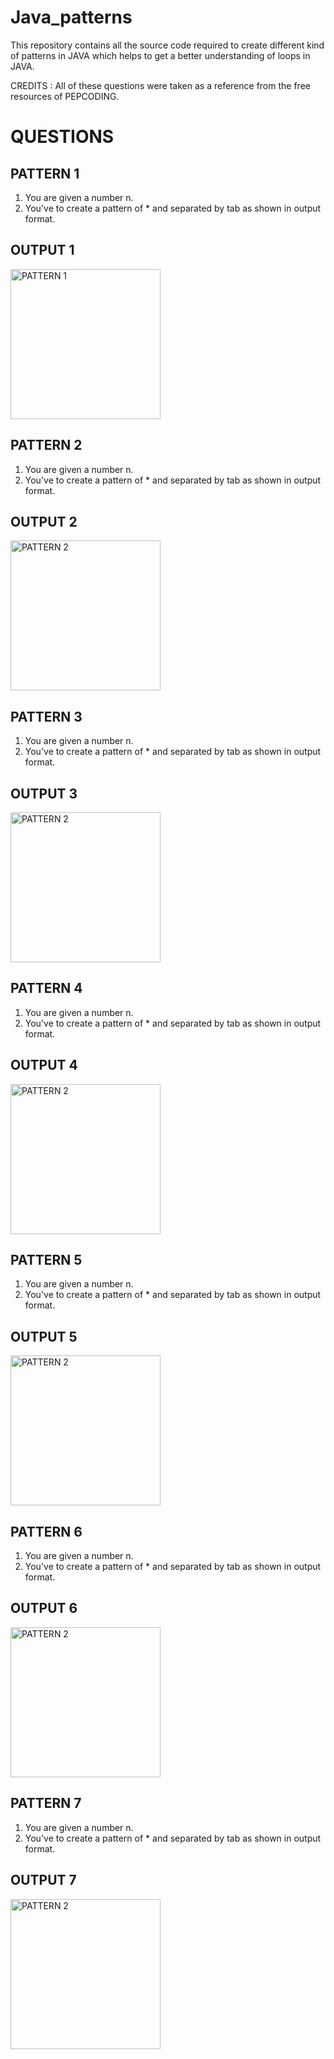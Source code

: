 # Java_patterns
This repository contains all the source code required to create different kind of patterns in JAVA which helps to get a better understanding of loops in JAVA. 

CREDITS : All of these questions were taken as a reference from the free resources of PEPCODING.

# QUESTIONS
## PATTERN 1
1. You are given a number n.
2. You've to create a pattern of * and separated by tab as shown in output format.
## OUTPUT 1
<img alt="PATTERN 1" width="240px" src="https://pepcoding.com/resources/ojquestionresource/images/pat11.JPG" /></img>
## PATTERN 2
1. You are given a number n.
2. You've to create a pattern of * and separated by tab as shown in output format.
## OUTPUT 2
<img alt="PATTERN 2" width="240px" src="https://pepcoding.com/resources/ojquestionresource/images/pat21.JPG" /></img>
## PATTERN 3
1. You are given a number n.
2. You've to create a pattern of * and separated by tab as shown in output format.
## OUTPUT 3
<img alt="PATTERN 2" width="240px" src="https://pepcoding.com/resources/ojquestionresource/images/pat31.JPG" /></img>
## PATTERN 4
1. You are given a number n.
2. You've to create a pattern of * and separated by tab as shown in output format.
## OUTPUT 4
<img alt="PATTERN 2" width="240px" src="https://pepcoding.com/resources/ojquestionresource/images/pat41.JPG" /></img>
## PATTERN 5
1. You are given a number n.
2. You've to create a pattern of * and separated by tab as shown in output format.
## OUTPUT 5
<img alt="PATTERN 2" width="240px" src="https://pepcoding.com/resources/ojquestionresource/images/pat51.JPG" /></img>
## PATTERN 6
1. You are given a number n.
2. You've to create a pattern of * and separated by tab as shown in output format.
## OUTPUT 6
<img alt="PATTERN 2" width="240px" src="https://pepcoding.com/resources/ojquestionresource/images/pat61.JPG" /></img>
## PATTERN 7
1. You are given a number n.
2. You've to create a pattern of * and separated by tab as shown in output format.
## OUTPUT 7
<img alt="PATTERN 2" width="240px" src="https://pepcoding.com/resources/ojquestionresource/images/pat71.JPG" /></img>

